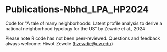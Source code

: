 # Publications-Nbhd_LPA_HP2024
Code for "A tale of many neighborhoods: Latent profile analysis to derive a national neighborhood typology for the US" by Zewdie et al., 2024

Please note R code has not been peer-reviewed. Questions and feedback always welcome: Hiwot Zewdie (hzewdie@uw.edu)
